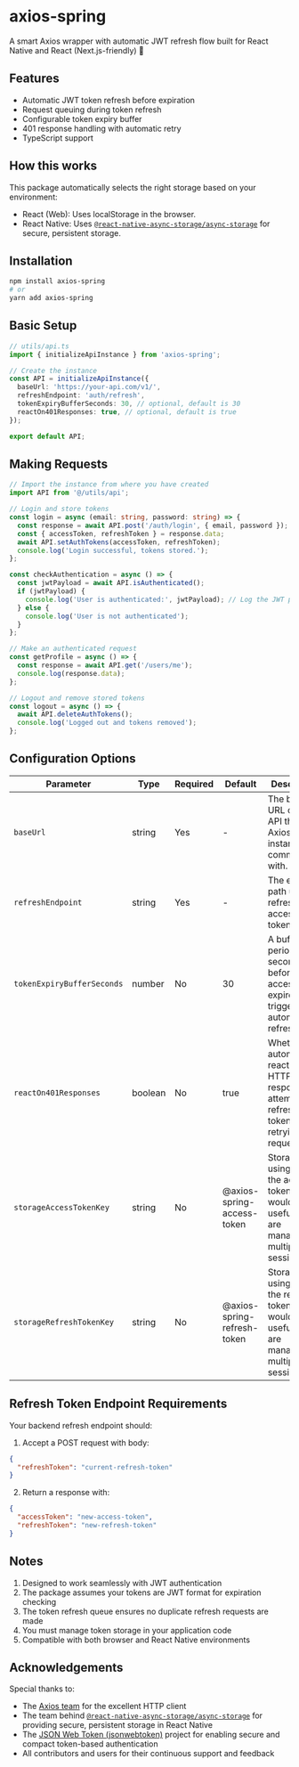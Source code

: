 # axios-spring

A smart Axios wrapper with automatic JWT refresh flow built for React Native and React (Next.js-friendly) 🌱

## Features

- Automatic JWT token refresh before expiration
- Request queuing during token refresh
- Configurable token expiry buffer
- 401 response handling with automatic retry
- TypeScript support

## How this works

This package automatically selects the right storage based on your environment:

- React (Web): Uses localStorage in the browser.
- React Native: Uses [`@react-native-async-storage/async-storage`](https://www.npmjs.com/package/@react-native-async-storage/async-storage) for secure, persistent storage.

## Installation

```bash
npm install axios-spring
# or
yarn add axios-spring
```

## Basic Setup

```typescript
// utils/api.ts
import { initializeApiInstance } from 'axios-spring';

// Create the instance
const API = initializeApiInstance({
  baseUrl: 'https://your-api.com/v1/',
  refreshEndpoint: 'auth/refresh',
  tokenExpiryBufferSeconds: 30, // optional, default is 30
  reactOn401Responses: true, // optional, default is true
});

export default API;
```

## Making Requests

```typescript
// Import the instance from where you have created
import API from '@/utils/api';

// Login and store tokens
const login = async (email: string, password: string) => {
  const response = await API.post('/auth/login', { email, password });
  const { accessToken, refreshToken } = response.data;
  await API.setAuthTokens(accessToken, refreshToken);
  console.log('Login successful, tokens stored.');
};

const checkAuthentication = async () => {
  const jwtPayload = await API.isAuthenticated();
  if (jwtPayload) {
    console.log('User is authenticated:', jwtPayload); // Log the JWT payload
  } else {
    console.log('User is not authenticated');
  }
};

// Make an authenticated request
const getProfile = async () => {
  const response = await API.get('/users/me');
  console.log(response.data);
};

// Logout and remove stored tokens
const logout = async () => {
  await API.deleteAuthTokens();
  console.log('Logged out and tokens removed');
};
```

## Configuration Options

| Parameter                  | Type    | Required | Default                     | Description                                                                                                       |
| -------------------------- | ------- | -------- | --------------------------- | ----------------------------------------------------------------------------------------------------------------- |
| `baseUrl`                  | string  | Yes      | -                           | The base URL of the API that the Axios instance will communicate with.                                            |
| `refreshEndpoint`          | string  | Yes      | -                           | The endpoint path used to refresh the access token.                                                               |
| `tokenExpiryBufferSeconds` | number  | No       | 30                          | A buffer period in seconds before the access token expires to trigger automatic refresh.                          |
| `reactOn401Responses`      | boolean | No       | true                        | Whether to automatically react to HTTP 401 responses by attempting to refresh the token and retrying the request. |
| `storageAccessTokenKey`    | string  | No       | @axios-spring-access-token  | Storage key using to save the access token. This would be useful if you are managing multiple sessions.           |
| `storageRefreshTokenKey`   | string  | No       | @axios-spring-refresh-token | Storage key using to save the refresh token. This would be useful if you are managing multiple sessions.          |

## Refresh Token Endpoint Requirements

Your backend refresh endpoint should:

1. Accept a POST request with body:

```json
{
  "refreshToken": "current-refresh-token"
}
```

2. Return a response with:

```json
{
  "accessToken": "new-access-token",
  "refreshToken": "new-refresh-token"
}
```

## Notes

1. Designed to work seamlessly with JWT authentication
2. The package assumes your tokens are JWT format for expiration checking
3. The token refresh queue ensures no duplicate refresh requests are made
4. You must manage token storage in your application code
5. Compatible with both browser and React Native environments

## Acknowledgements

Special thanks to:

- The [Axios team](https://github.com/axios/axios) for the excellent HTTP client
- The team behind [`@react-native-async-storage/async-storage`](https://github.com/react-native-async-storage/async-storage) for providing secure, persistent storage in React Native
- The [JSON Web Token (jsonwebtoken)](https://github.com/auth0/node-jsonwebtoken) project for enabling secure and compact token-based authentication
- All contributors and users for their continuous support and feedback

